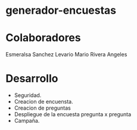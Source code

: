 generador-encuestas
===================


Colaboradores
===================

Esmeralsa Sanchez Levario
Mario Rivera Angeles


Desarrollo
===================
* Seguridad.
* Creacion de encuensta.
* Creacion de preguntas
* Despliegue de la encuesta pregunta x pregunta
* Campaña.

